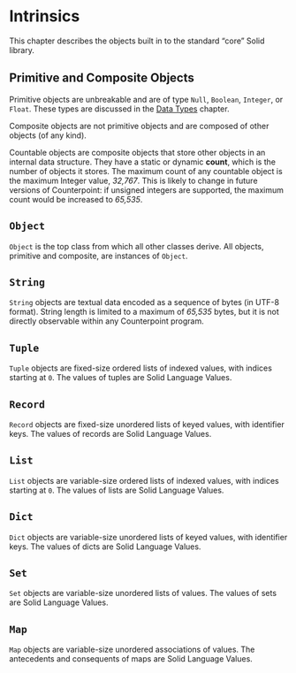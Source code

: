 # Intrinsics
This chapter describes the objects built in to the standard “core” Solid library.



## Primitive and Composite Objects
Primitive objects are unbreakable and are of type `Null`, `Boolean`, `Integer`, or `Float`.
These types are discussed in the [Data Types](./data-types.md) chapter.

Composite objects are not primitive objects and are composed of other objects (of any kind).

Countable objects are composite objects that store other objects in an internal data structure.
They have a static or dynamic **count**, which is the number of objects it stores.
The maximum count of any countable object is the maximum Integer value, *32,767*.
This is likely to change in future versions of Counterpoint:
if unsigned integers are supported, the maximum count would be increased to *65,535*.



## `Object`
`Object` is the top class from which all other classes derive.
All objects, primitive and composite, are instances of `Object`.



## `String`
`String` objects are textual data encoded as a sequence of bytes (in UTF-8 format).
String length is limited to a maximum of *65,535* bytes,
but it is not directly observable within any Counterpoint program.



## `Tuple`
`Tuple` objects are fixed-size ordered lists of indexed values, with indices starting at `0`.
The values of tuples are Solid Language Values.



## `Record`
`Record` objects are fixed-size unordered lists of keyed values, with identifier keys.
The values of records are Solid Language Values.



## `List`
`List` objects are variable-size ordered lists of indexed values, with indices starting at `0`.
The values of lists are Solid Language Values.



## `Dict`
`Dict` objects are variable-size unordered lists of keyed values, with identifier keys.
The values of dicts are Solid Language Values.



## `Set`
`Set` objects are variable-size unordered lists of values.
The values of sets are Solid Language Values.



## `Map`
`Map` objects are variable-size unordered associations of values.
The antecedents and consequents of maps are Solid Language Values.
